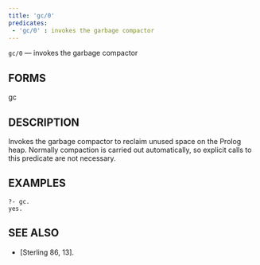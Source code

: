 ```yaml
---
title: 'gc/0'
predicates:
 - 'gc/0' : invokes the garbage compactor
---
```

`gc/0` — invokes the garbage compactor


## FORMS

gc


## DESCRIPTION

Invokes the garbage compactor to reclaim unused space on the Prolog heap. Normally compaction is carried out automatically, so explicit calls to this predicate are not necessary.


## EXAMPLES

```
?- gc.
yes.
```


## SEE ALSO

- [Sterling 86, 13]. 
